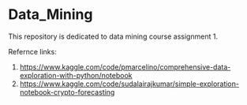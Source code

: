 # Data_Mining


This repository is dedicated to data mining course assignment 1. 

Refernce links:
1. https://www.kaggle.com/code/pmarcelino/comprehensive-data-exploration-with-python/notebook
2. https://www.kaggle.com/code/sudalairajkumar/simple-exploration-notebook-crypto-forecasting
